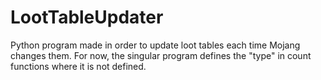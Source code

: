 # LootTableUpdater
Python program made in order to update loot tables each time Mojang changes them. For now, the singular program defines the "type" in count functions where it is not defined.
